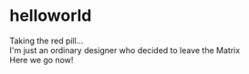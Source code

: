 # helloworld
Taking the red pill... <br />
I'm just an ordinary designer who decided to leave the Matrix <br />
Here we go now!
